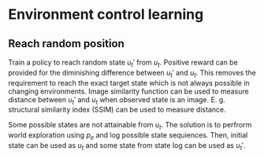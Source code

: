 # Environment control learning

## Reach random position

Train a policy to reach random state $u_t'$ from $u_t$. Positive reward can be provided for the diminishing difference between $u_t'$ and $u_t$. This removes the requirement to reach the exact target state which is not always possible in changing environments. Image similarity function can be used to measure distance between $u_t'$ and $u_t$ when observed state is an image. E. g. structural similarity index (SSIM) can be used to measure distance.

Some possible states are not attainable from $u_t$. The solution is to perfrorm world exploration using $p_e$ and log possible state sequiences. Then, initial state can be used as $u_t$ and some state from state log can be used as $u_t'$.
